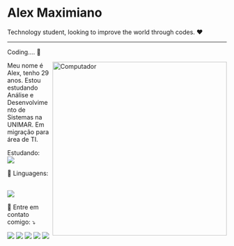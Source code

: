 # Alex Maximiano

Technology student, looking to improve the world through codes. ❤️

----------------------------------------------------------------------

Coding....
💖

<img src="https://raw.githubusercontent.com/MicaelliMedeiros/micaellimedeiros/master/image/computer-illustration.png" min-width="400px" max-width="400px" width="400px" align="right" alt="Computador">

<p align="left"> 
  Meu nome é Alex, tenho 29 anos. Estou estudando Análise e Desenvolvimento de Sistemas na UNIMAR. 
  Em migração para área de TI.
  
  Estudando: <br> <img src="https://img.shields.io/badge/Java-ED8B00?style=for-the-badge&logo=java&logoColor=white"/>
</p>

<p align="left">
  🦄 Linguagens:
  
  <a href="https://github.com/alexvmaximiano/github-readme-stats"> <br>
  <img src="https://github-readme-stats.vercel.app/api/top-langs/?username=alexvmaximiano&theme=bear" />
</a>


</p>



<p align="left">
  💌 Entre em contato comigo: ⤵️
</p>

<p align="left">
  <a href="n4ow.dev@gmail.com" alt="Gmail">
  <img src="https://img.shields.io/badge/-Gmail-FF0000?style=flat-square&labelColor=FF0000&logo=gmail&logoColor=white&link=n4ow.dev@gmail.com" /></a>

  <a href="https://www.linkedin.com/in/alex-maximiano-35b086201/" alt="Linkedin">
  <img src="https://img.shields.io/badge/-Linkedin-0e76a8?style=flat-square&logo=Linkedin&logoColor=white&link=https://www.linkedin.com/in/alex-maximiano-35b086201/" /></a>

  <a href="https://wa.me/5514997642643" alt="WhatsApp">
  <img src="https://img.shields.io/badge/-WhatsApp-25d366?style=flat-square&labelColor=25d366&logo=whatsapp&logoColor=white&link=https://wa.me/5514997642643"/></a>

  <a href="https://www.facebook.com/alexvmaximiano" alt="Facebook">
  <img src="https://img.shields.io/badge/-Facebook-3b5998?style=flat-square&labelColor=3b5998&logo=facebook&logoColor=white&link=https://www.facebook.com/alexvmaximiano"/></a>

  <a href="https://instagram.com/alexvmaximiano" alt="Instagram">
  <img src="https://img.shields.io/badge/-Instagram-DF0174?style=flat-square&labelColor=DF0174&logo=instagram&logoColor=white&link=https://instagram.com/alexvmaximiano"/></a>
</p>  
